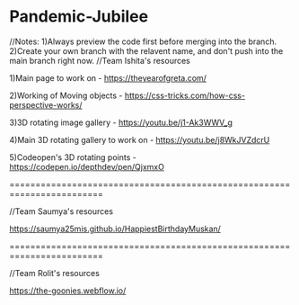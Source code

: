 # Pandemic-Jubilee
//Notes: 
1)Always preview the code first before merging into the branch.
2)Create your own branch with the relavent name, and don't push into the main branch right now.
//Team Ishita's resources

1)Main page to work on - https://theyearofgreta.com/

2)Working of Moving objects - https://css-tricks.com/how-css-perspective-works/

3)3D rotating image gallery - https://youtu.be/j1-Ak3WWV_g

4)Main 3D rotating gallery to work on - https://youtu.be/j8WkJVZdcrU

5)Codeopen's 3D rotating points - https://codepen.io/depthdev/pen/QjxmxO

========================================================================

//Team Saumya's resources

https://saumya25mis.github.io/HappiestBirthdayMuskan/


========================================================================

//Team Rolit's resources

https://the-goonies.webflow.io/
